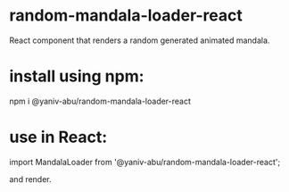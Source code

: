 # random-mandala-loader-react

React component that renders a random generated animated mandala.


# install using npm:

npm i @yaniv-abu/random-mandala-loader-react

# use in React:

import MandalaLoader from '@yaniv-abu/random-mandala-loader-react';

and render.